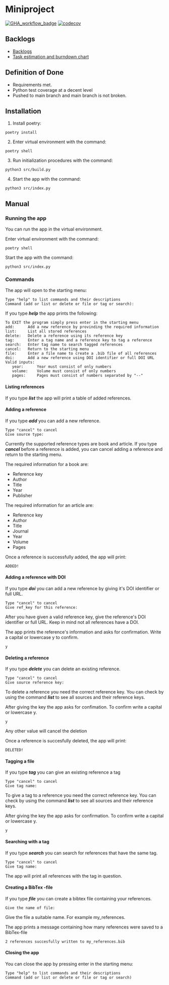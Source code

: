 # Miniproject

[![GHA_workflow_badge](https://github.com/turunenv/ohtu-s23-miniprojekti/workflows/CI/badge.svg)](https://github.com/turunenv/ohtu-s23-miniprojekti/actions/workflows/main.yml)
[![codecov](https://codecov.io/gh/turunenv/ohtu-s23-miniprojekti/graph/badge.svg?token=ZYGSDB5DQM)](https://codecov.io/gh/turunenv/ohtu-s23-miniprojekti)


## Backlogs
- [Backlogs](https://github.com/users/turunenv/projects/1)
- [Task estimation and burndown chart](https://docs.google.com/spreadsheets/d/1_CVzRfBNQlAJu8JO0la84PiaUmfVOdazKIZoOWZOVVI/edit#gid=0)

## Definition of Done

- Requirements met.
- Python test coverage at a decent level
- Pushed to main branch and main branch is not broken.

## Installation

1. Install poetry:
```
poetry install
```

2. Enter virtual environment with the command:
```
poetry shell
```

3. Run initialization procedures with the command:
```
python3 src/build.py
```

4. Start the app with the command:
```
python3 src/index.py
```

## Manual

### Running the app

You can run the app in the virtual environment.

Enter virtual environment with the command:
```
poetry shell
```

Start the app with the command:
```
python3 src/index.py
```

### Commands

The app will open to the starting menu:
```
Type "help" to list commands and their descriptions
Command (add or list or delete or file or tag or search):
```

If you type ***help*** the app prints the following:
```
To EXIT the program simply press enter in the starting menu
add:      Add a new reference by provinding the required information
list:     List all stored references
delete:   Delete a reference using its reference key
tag:      Enter a tag name and a reference key to tag a reference
search:   Enter tag name to search tagged references
cancel:   Return to the starting menu
file:     Enter a file name to create a .bib file of all references
doi:      Add a new reference using DOI identifier or full DOI URL
Valid inputs:
   year:      Year must consist of only numbers
   volume:    Volume must consist of only numbers
   pages:     Pages must consist of numbers separated by "--"
```

#### Listing references

If you type ***list*** the app will print a table of added references.

#### Adding a reference

If you type ***add*** you can add a new reference.
```
Type "cancel" to cancel
Give source type:
```
Currently the supported reference types are book and article.
If you type ***cancel*** before a reference is added, you can cancel adding a reference and return to the starting menu.

The required information for a book are:

- Reference key
- Author
- Title
- Year
- Publisher

The required information for an article are:

- Reference key
- Author
- Title
- Journal
- Year
- Volume
- Pages

Once a reference is successfully added, the app will print:
```
ADDED!
```

#### Adding a reference with DOI

If you type ***doi*** you can add a new reference by giving it's DOI identifier or full URL.
```
Type "cancel" to cancel
Give ref_key for this reference:
```
After you have given a valid reference key, give the reference's DOI identifier or full URL. Keep in mind not all references have a DOI.

The app prints the reference's information and asks for confirmation. Write a capital or lowercase y to confirm.
```
y
```

#### Deleting a reference

If you type ***delete*** you can delete an existing reference.
```
Type "cancel" to cancel
Give source reference key:
```
To delete a reference you need the correct reference key. You can check by using the command ***list*** to see all sources and their reference keys.

After giving the key the app asks for confimation. To confirm write a capital or lowercase y.
```
y
```
Any other value will cancel the deletion

Once a reference is succesfully deleted, the app will print:
```
DELETED!
```

#### Tagging a file
If you type ***tag*** you can give an existing reference a tag
```
Type "cancel" to cancel
Give tag name:
```
To give a tag to a reference you need the correct reference key. You can check by using the command ***list*** to see all sources and their reference keys.

After giving the key the app asks for confirmation. To confirm write a capital or lowercase y.
```
y
```

#### Searching with a tag
If you type ***search*** you can search for references that have the same tag.
```
Type "cancel" to cancel
Give tag name:
```
The app will print all references with the tag in question.

#### Creating a BibTex -file

If you type ***file*** you can create a bibtex file containing your references.
```
Give the name of file:
```
Give the file a suitable name. For example my_references.

The app prints a message containing how many references were saved to a BibTex-file
```
2 references succesfully written to my_references.bib
```

#### Closing the app

You can close the app by pressing enter in the starting menu:
```
Type "help" to list commands and their descriptions
Command (add or list or delete or file or tag or search)
```
